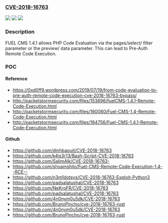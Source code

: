### [CVE-2018-16763](https://cve.mitre.org/cgi-bin/cvename.cgi?name=CVE-2018-16763)
![](https://img.shields.io/static/v1?label=Product&message=n%2Fa&color=blue)
![](https://img.shields.io/static/v1?label=Version&message=n%2Fa&color=blue)
![](https://img.shields.io/static/v1?label=Vulnerability&message=n%2Fa&color=brighgreen)

### Description

FUEL CMS 1.4.1 allows PHP Code Evaluation via the pages/select/ filter parameter or the preview/ data parameter. This can lead to Pre-Auth Remote Code Execution.

### POC

#### Reference
- https://0xd0ff9.wordpress.com/2019/07/19/from-code-evaluation-to-pre-auth-remote-code-execution-cve-2018-16763-bypass/
- http://packetstormsecurity.com/files/153696/fuelCMS-1.4.1-Remote-Code-Execution.html
- http://packetstormsecurity.com/files/160080/Fuel-CMS-1.4-Remote-Code-Execution.html
- http://packetstormsecurity.com/files/164756/Fuel-CMS-1.4.1-Remote-Code-Execution.html

#### Github
- https://github.com/dinhbaouit/CVE-2018-16763
- https://github.com/k4is3r13/Bash-Script-CVE-2018-16763
- https://github.com/SalimAlk/CVE-2018-16763-
- https://github.com/shoamshilo/Fuel-CMS-Remote-Code-Execution-1.4--RCE--
- https://github.com/n3m1dotsys/CVE-2018-16763-Exploit-Python3
- https://github.com/padsalatushal/CVE-2018-16763
- https://github.com/NeKroFR/CVE-2018-16763
- https://github.com/padsalatushal/CVE-2018-16763
- https://github.com/4n0nym0u5dk/CVE-2018-16763
- https://github.com/BrunoPincho/cve-2018-16763-rust
- https://github.com/4n0nym0u5dk/CVE-2018-16763
- https://github.com/BrunoPincho/cve-2018-16763-rust

